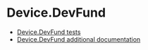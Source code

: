 # Device.DevFund
- [Device.DevFund tests](device-devfund-tests.md)
- [Device.DevFund additional documentation](device-devfund-additional-documentation.md)
